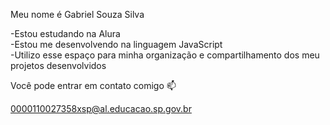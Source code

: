 Meu nome é Gabriel Souza Silva

-Estou estudando na Alura  
-Estou me desenvolvendo na linguagem JavaScript  
-Utilizo esse espaço para minha organização e compartilhamento dos meu projetos desenvolvidos  

Você pode entrar em contato comigo 📫

0000110027358xsp@al.educacao.sp.gov.br

